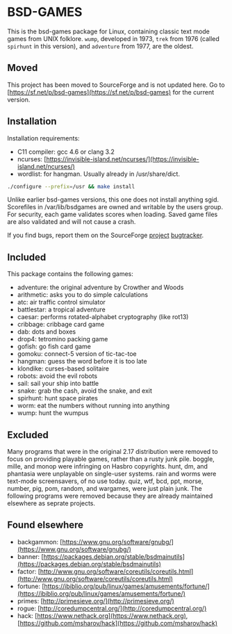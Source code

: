 # BSD-GAMES

This is the bsd-games package for Linux, containing classic text mode
games from UNIX folklore. `wump`, developed in 1973, `trek` from
1976 (called `spirhunt` in this version), and `adventure` from 1977,
are the oldest.

## Moved

This project has been moved to SourceForge and is not updated here.
Go to [https://sf.net/p/bsd-games](https://sf.net/p/bsd-games) for the current version.

## Installation

Installation requirements:
* C11 compiler:	gcc 4.6 or clang 3.2
* ncurses:	[https://invisible-island.net/ncurses/](https://invisible-island.net/ncurses/)
* wordlist:	for hangman. Usually already in /usr/share/dict.

```sh
./configure --prefix=/usr && make install
```

Unlike earlier bsd-games versions, this one does not install anything
sgid. Scorefiles in /var/lib/bsdgames are owned and writable by the
users group. For security, each game validates scores when loading.
Saved game files are also validated and will not cause a crash.

If you find bugs, report them on the SourceForge
[project](https://sf.net/p/bsd-games)
[bugtracker](https://sf.net/p/bsd-games/tickets).

## Included

This package contains the following games:

* adventure:	the original adventure by Crowther and Woods
* arithmetic:	asks you to do simple calculations
* atc:		air traffic control simulator
* battlestar:	a tropical adventure
* caesar:	performs rotated-alphabet cryptography (like rot13)
* cribbage:	cribbage card game
* dab:		dots and boxes
* drop4:	tetromino packing game
* gofish:	go fish card game
* gomoku:	connect-5 version of tic-tac-toe
* hangman:	guess the word before it is too late
* klondike:	curses-based solitaire
* robots:	avoid the evil robots
* sail:		sail your ship into battle
* snake:	grab the cash, avoid the snake, and exit
* spirhunt:	hunt space pirates
* worm:		eat the numbers without running into anything
* wump:		hunt the wumpus

## Excluded

Many programs that were in the original 2.17 distribution were removed
to focus on providing playable games, rather than a rusty junk pile.
boggle, mille, and monop were infringing on Hasbro copyrights. hunt,
dm, and phantasia were unplayable on single-user systems. rain and
worms were text-mode screensavers, of no use today. quiz, wtf, bcd, ppt,
morse, number, pig, pom, random, and wargames, were just plain junk.
The following programs were removed because they are already maintained
elsewhere as seprate projects.

## Found elsewhere

* backgammon:	[https://www.gnu.org/software/gnubg/](https://www.gnu.org/software/gnubg/)
* banner:	[https://packages.debian.org/stable/bsdmainutils](https://packages.debian.org/stable/bsdmainutils)
* factor:	[http://www.gnu.org/software/coreutils/coreutils.html](http://www.gnu.org/software/coreutils/coreutils.html)
* fortune:	[https://ibiblio.org/pub/linux/games/amusements/fortune/](https://ibiblio.org/pub/linux/games/amusements/fortune/)
* primes:	[http://primesieve.org/](http://primesieve.org/)
* rogue:	[http://coredumpcentral.org/](http://coredumpcentral.org/)
* hack:		[https://www.nethack.org](https://www.nethack.org), [https://github.com/msharov/hack](https://github.com/msharov/hack)
